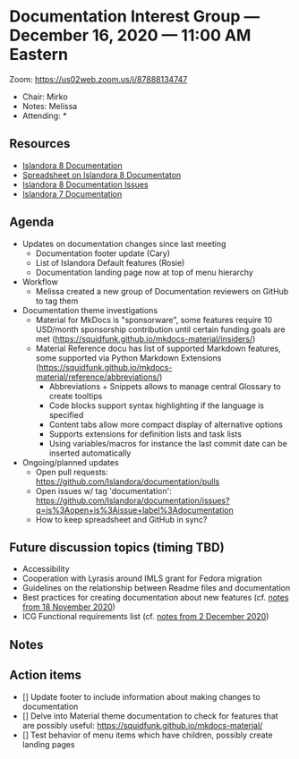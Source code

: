 # Documentation Interest Group — December 16, 2020 — 11:00 AM Eastern

Zoom:  https://us02web.zoom.us/j/87888134747

* Chair: Mirko
* Notes: Melissa
* Attending: 
  * 

## Resources
* [Islandora 8 Documentation](https://islandora.github.io/documentation/)
* [Spreadsheet on Islandora 8 Documentaton](https://docs.google.com/spreadsheets/d/1E-kRw9xE60CKK0qL1-phzeVKjEZu3qBKZ9d3LH1hDEE/edit?usp=sharing)
* [Islandora 8 Documentation Issues](https://github.com/Islandora/documentation/labels/documentation)
* [Islandora 7 Documentation](https://wiki.lyrasis.org/display/ISLANDORA/Start)


## Agenda
* Updates on documentation changes since last meeting
  * Documentation footer update (Cary)
  * List of Islandora Default features (Rosie)
  * Documentation landing page now at top of menu hierarchy
* Workflow
  * Melissa created a new group of Documentation reviewers on GitHub to tag them
* Documentation theme investigations
  * Material for MkDocs is "sponsorware", some features require 10 USD/month sponsorship contribution until certain funding goals are met (https://squidfunk.github.io/mkdocs-material/insiders/)
  * Material Reference docu has list of supported Markdown features, some supported via Python Markdown Extensions (https://squidfunk.github.io/mkdocs-material/reference/abbreviations/)
    * Abbreviations + Snippets allows to manage central Glossary to create tooltips
    * Code blocks support syntax highlighting if the language is specified
    * Content tabs allow more compact display of alternative options
    * Supports extensions for definition lists and task lists
    * Using variables/macros for instance the last commit date can be inserted automatically
* Ongoing/planned updates 
  * Open pull requests: https://github.com/Islandora/documentation/pulls
  * Open issues w/ tag 'documentation': https://github.com/Islandora/documentation/issues?q=is%3Aopen+is%3Aissue+label%3Adocumentation
  * How to keep spreadsheet and GitHub in sync?
  

## Future discussion topics (timing TBD)
* Accessibility
* Cooperation with Lyrasis around IMLS grant for Fedora migration
* Guidelines on the relationship between Readme files and documentation
* Best practices for creating documentation about new features (cf. [notes from 18 November 2020](18-11-20.md))
* ICG Functional requirements list (cf. [notes from 2 December 2020](02-12-20.md))


## Notes


## Action items
* [] Update footer to include information about making changes to documentation
* [] Delve into Material theme documentation to check for features that are possibly useful: https://squidfunk.github.io/mkdocs-material/
* [] Test behavior of menu items which have children, possibly create landing pages
